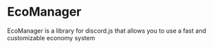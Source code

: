 # EcoManager
EcoManager is a library for discord.js that allows you to use a fast and customizable economy system
